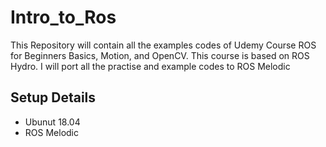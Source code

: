 # Intro_to_Ros
This Repository will contain all the examples codes of Udemy Course ROS for Beginners Basics, Motion, and OpenCV. This course is based on ROS Hydro. I will port all the practise and example codes to ROS Melodic

## Setup Details
- Ubunut 18.04 
- ROS Melodic


